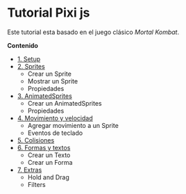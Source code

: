 # Tutorial Pixi js
Este tutorial esta basado en el juego clásico *Mortal Kombat*.

**Contenido**

- [1. Setup](https://github.com/luisemonsalve/tutorial-pixijs/tree/1-Setup)
- [2. Sprites](https://github.com/luisemonsalve/tutorial-pixijs/tree/2-Sprites)
   - Crear un Sprite
   - Mostrar un Sprite
   - Propiedades<br>
- [3. AnimatedSprites](https://github.com/luisemonsalve/tutorial-pixijs/tree/3-AnimatedSprites)<br>
   - Crear un AnimatedSprites
   - Propiedades<br>
- [4. Movimiento y velocidad](https://github.com/luisemonsalve/tutorial-pixijs/tree/4-Movimiento)<br>
   - Agregar movimiento a un Sprite
   - Eventos de teclado<br>
- [5. Colisiones](https://github.com/luisemonsalve/tutorial-pixijs/tree/5-Colisiones)<br>
- [6. Formas y textos](https://github.com/luisemonsalve/tutorial-pixijs/tree/6-FormasTextos)<br>
   - Crear un Texto
   - Crear un Forma<br>
- [7. Extras](https://github.com/luisemonsalve/tutorial-pixijs/tree/7-Extras)<br>
   - Hold and Drag
   - Filters
